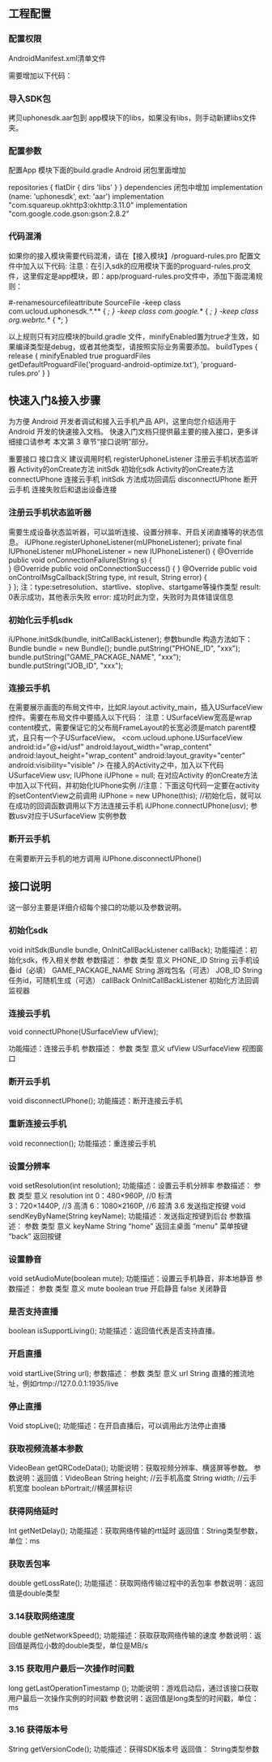 ## 工程配置
### 配置权限
AndroidManifest.xml清单文件

需要增加以下代码：
<uses-permission android:name="android.permission.CHANGE_NETWORK_STATE" />
<uses-permission android:name="android.permission.MODIFY_AUDIO_SETTINGS" />
<uses-permission android:name="android.permission.INTERNET" />
<uses-permission android:name="android.permission.WRITE_EXTERNAL_STORAGE"/>
<uses-permission android:name="android.permission.ACCESS_NETWORK_STATE" />

### 导入SDK包
拷贝uphonesdk.aar包到 app模块下的libs，如果没有libs，则手动新建libs文件夹。

 

### 配置参数
配置App 模块下面的build.gradle 
Android 闭包里面增加



repositories {
flatDir {
dirs 'libs'
}
}
dependencies 闭包中增加
implementation (name: 'uphonesdk', ext: 'aar')
implementation "com.squareup.okhttp3:okhttp:3.11.0"
implementation "com.google.code.gson:gson:2.8.2"
### 代码混淆
如果你的接入模块需要代码混淆，请在【接入模块】/proguard-rules.pro 配置文件中加入以下代码: 
注意：在引入sdk的应用模块下面的proguard-rules.pro文件，这里假定是app模块，即：app/proguard-rules.pro文件中，添加下面混淆规则：

#-renamesourcefileattribute SourceFile
-keep class com.ucloud.uphonesdk.*.** { *; }
-keep class com.google.** { *; }
-keep class org.webrtc.** { *; }

以上规则只有对应模块的build.gradle 文件，minifyEnabled置为true才生效，如果编译类型是debug，或者其他类型，请按照实际业务需要添加。
    buildTypes {
        release {
            minifyEnabled true
            proguardFiles getDefaultProguardFile('proguard-android-optimize.txt'), 'proguard-rules.pro'
        }
    }
## 快速入门&接入步骤
为方便 Android 开发者调试和接入云手机产品 API，这里向您介绍适用于 Android 开发的快速接入文档。 
快速入门文档只提供最主要的接入接口，更多详细接口请参考 本文第 3 章节“接口说明”部分。 

重要接口	接口含义	建议调用时机
registerUphoneListener	注册云手机状态监听器	Activity的onCreate方法
initSdk	初始化sdk	Activity的onCreate方法
connectUPhone	连接云手机	initSdk 方法成功回调后
disconnectUPhone	断开云手机	连接失败后和退出设备连接

### 注册云手机状态监听器
需要生成设备状态监听器，可以监听连接、设置分辨率、开启关闭直播等的状态信息。
iUPhone.registerUphoneListener(mUPhoneListener);
private final IUPhoneListener mUPhoneListener = new IUPhoneListener() {
    @Override
    public void onConnectionFailure(String s) {            
    }
    @Override
    public void onConnectionSuccess() {
    }
    @Override
    public void onControlMsgCallback(String type, int result, String error) {           
    }
};
注：type:setresolution、startlive、stoplive、startgame等操作类型
    result: 0表示成功，其他表示失败
    error: 成功时此为空，失败时为具体错误信息

### 初始化云手机sdk
iUPhone.initSdk(bundle, initCallBackListener);
参数bundle 构造方法如下：
Bundle bundle = new Bundle();
bundle.putString("PHONE_ID", "xxx");
bundle.putString("GAME_PACKAGE_NAME", "xxx");
bundle.putString("JOB_ID", "xxx");
### 连接云手机
在需要展示画面的布局文件中，比如R.layout.activity_main，插入USurfaceView控件。需要在布局文件中要插入以下代码：
注意：USurfaceView宽高是wrap content模式，需要保证它的父布局FrameLayout的长宽必须是match parent模式，且只有一个子USurfaceView。
<FrameLayout 
xmlns:android=http://schemas.android.com/apk/res/android
xmlns:tools=http://schemas.android.com/tools
android:layout_width="match_parent"
    android:layout_height="match_parent"
    tools:ignore="MergeRootFrame">
<com.ucloud.uphone.USurfaceView
android:id="@+id/usf"
        android:layout_width="wrap_content"
        android:layout_height="wrap_content"
        android:layout_gravity="center"
        android:visibility="visible" 
/>
</FrameLayout>
在接入的Activity之中，加入以下代码
USurfaceView usv;
IUPhone iUPhone = null;
在对应Activity 的onCreate方法中加入以下代码，并初始化IUPhone实例
//注意：下面这句代码一定要在activity 的setContentView之前调用
iUPhone = new UPhone(this); 
//初始化后，就可以在成功的回调函数调用以下方法连接云手机
iUPhone.connectUPhone(usv);
参数usv对应于USurfaceView 实例参数
### 断开云手机
在需要断开云手机的地方调用
iUPhone.disconnectUPhone()
## 接口说明
这一部分主要是详细介绍每个接口的功能以及参数说明。
### 初始化sdk
void initSdk(Bundle bundle, OnInitCallBackListener callBack);
功能描述：初始化sdk，传入相关参数
参数描述：
参数	类型	意义
PHONE_ID	String	云手机设备id（必填）
GAME_PACKAGE_NAME	String	游戏包名（可选）
JOB_ID	String 	任务id，可随机生成（可选）
callBack	OnInitCallBackListener	初始化方法回调监视器

### 连接云手机
void connectUPhone(USurfaceView ufView);

功能描述：连接云手机
参数描述：
参数	类型	意义
ufView	USurfaceView	视图窗口

### 断开云手机
void disconnectUPhone();
功能描述：断开连接云手机
### 重新连接云手机
void reconnection();
功能描述：重连接云手机
### 设置分辨率
void setResolution(int resolution);
功能描述：设置云手机分辨率
参数描述：
参数	类型	意义
resolution	int	0：480×960P,    //0 标清  
3：720×1440P,   //3 高清
6：1080×2160P,  //6 超清
3.6 发送指定按键
void sendKeyByName(String keyName);
功能描述：发送指定按键到后台
参数描述：
参数	类型	意义
keyName	String	“home” 返回主桌面
“menu” 菜单按键
“back”  返回按键

### 设置静音
void setAudioMute(boolean mute);
功能描述：设置云手机静音，非本地静音
参数描述：
参数	类型	意义
mute	boolean 	true 开启静音
false 关闭静音

### 是否支持直播
boolean isSupportLiving();
功能描述：返回值代表是否支持直播。

### 开启直播
void startLive(String url);
参数描述： 
参数	类型	意义
url	String 	直播的推流地址，例如rtmp://127.0.0.1:1935/live
### 停止直播
Void stopLive();
功能描述：在开启直播后，可以调用此方法停止直播
### 获取视频流基本参数
VideoBean getQRCodeData();
功能说明：获取视频分辨率、横竖屏等参数。
参数说明：返回值：VideoBean
String height;   //云手机高度
String width;    //云手机宽度
boolean bPortrait;//横竖屏标识
### 获得网络延时
Int getNetDelay();
功能描述：获取网络传输的rtt延时
返回值：String类型参数，单位：ms
### 获取丢包率
double getLossRate();
功能描述：获取网络传输过程中的丢包率
参数说明：返回值是double类型
### 3.14获取网络速度
double getNetworkSpeed();
功能描述：获取获取网络传输的速度
参数说明：返回值是两位小数的double类型，单位是MB/s
### 3.15 获取用户最后一次操作时间戳
long  getLastOperationTimestamp ();
功能说明：游戏启动后，通过该接口获取用户最后一次操作实例的时间戳
参数说明：返回值是long类型的时间戳，单位：ms


### 3.16 获得版本号
String getVersionCode();
功能描述：获得SDK版本号
返回值： String类型参数






